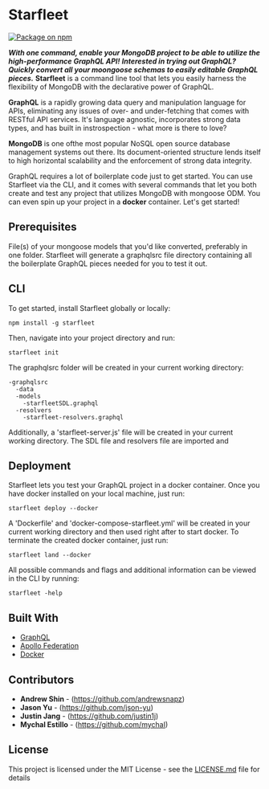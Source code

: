 # Starfleet

[![Package on npm](https://img.shields.io/npm/v/postgraphile.svg?style=flat)](https://www.npmjs.com/)

_**With one command, enable your MongoDB project to be able to utilize the high-performance GraphQL API!**_
_**Interested in trying out GraphQL? Quickly convert all your moongoose schemas to easily editable GraphQL pieces.**_
**Starfleet** is a command line tool that lets you easily harness the flexibility of MongoDB with the declarative power of GraphQL.

**GraphQL** is a rapidly growing data query and manipulation language for APIs, eliminating any issues of over- and under-fetching that comes with RESTful
API services. It's language agnostic, incorporates strong data types, and has built in instrospection - what more is there to love?

**MongoDB** is one ofthe most popular NoSQL open source database management systems out there. Its document-oriented structure lends itself to high horizontal 
scalability and the enforcement of strong data integrity. 

GraphQL requires a lot of boilerplate code just to get started. You can use Starfleet via the CLI, and it comes with several commands that let you both create 
and test any project that utilizes MongoDB with mongoose ODM. You can even spin up your project in a **docker** container. Let's get started!

## Prerequisites

File(s) of your mongoose models that you'd like converted, preferably in one folder. Starfleet will generate a graphqlsrc file directory containing all the 
boilerplate GraphQL pieces needed for you to test it out.


## CLI

To get started, install Starfleet globally or locally:

```
npm install -g starfleet
```

Then, navigate into your project directory and run:

```
starfleet init
```

The graphqlsrc folder will be created in your current working directory:

```
-graphqlsrc
  -data
  -models
    -starfleetSDL.graphql
  -resolvers
    -starfleet-resolvers.graphql
```
Additionally, a 'starfleet-server.js' file will be created in your current working directory. The SDL file and resolvers file are imported and 

## Deployment

Starfleet lets you test your GraphQL project in a docker container. Once you have docker installed on your local machine, just run:

```
starfleet deploy --docker
```

A 'Dockerfile' and 'docker-compose-starfleet.yml' will be created in your current working directory and then used right after to start docker. To terminate the created
docker container, just run:

```
starfleet land --docker
```

All possible commands and flags and additional information can be viewed in the CLI by running:

```
starfleet -help
```

## Built With

* [GraphQL](https://graphql.org/)
* [Apollo Federation](https://www.apollographql.com/docs/apollo-server/)
* [Docker](https://www.docker.com/)

## Contributors

* **Andrew Shin** - (https://github.com/andrewsnapz)
* **Jason Yu** - (https://github.com/json-yu)
* **Justin Jang** - (https://github.com/justin1j)
* **Mychal Estillo** - (https://github.com/mychaI)

## License

This project is licensed under the MIT License - see the [LICENSE.md](LICENSE.md) file for details
